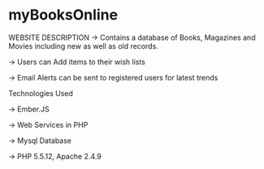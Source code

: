 # myBooksOnlineWEBSITE DESCRIPTION-> Contains a database of Books, Magazines and Movies including new as well as old records.-> Users can Add items to their wish lists-> Email Alerts can be sent to registered users for latest trendsTechnologies Used-> Ember.JS -> Web Services in PHP-> Mysql Database-> PHP 5.5.12, Apache 2.4.9